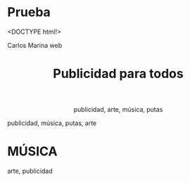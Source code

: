 # Prueba
<DOCTYPE html!>
<html>
  <head>
    Carlos Marina web
  </head>
  <body>
    <header>
      <h1> <center> Publicidad para todos </center> </h1>
    </header>
      <center> <p> publicidad, arte, música, putas </p> </center>
      <p> publicidad, música, putas, arte </p>
      <p> <h1> MÚSICA </h1> arte, publicidad </p>
  </body>
